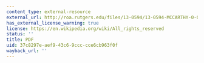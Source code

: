 ```yaml
---
content_type: external-resource
external_url: http://roa.rutgers.edu/files/13-0594/13-0594-MCCARTHY-0-0.PDF
has_external_license_warning: true
license: https://en.wikipedia.org/wiki/All_rights_reserved
status: ''
title: PDF
uid: 37c8297e-aef9-43c6-9ccc-cce6cb963f0f
wayback_url: ''
---
```

